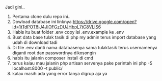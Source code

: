 Jadi gini..
1. Pertama clone dulu repo ini..
2. Dowload database ini linknya https://drive.google.com/open?id=1tTdPOT8iJ4JIOFGzDUJHbpL7tC8VLlS6
3. Habis itu buat folder .env copy isi .env.example ke .env
4. Buat data base tulak tasik di php my admin terus import database yang udah di download tadi
5. Di file .env danti nama databasenya sama tulaktasik terus usernamenya diganti root dan passwordnya dikosongin
6. habis itu jalanin composer install di cmd
7. terus kalau mau jalanin php artisan servenya pake perintah ini php -S localhost:8000 -t public/
8. kalau masih ada yang error tanya digrup aja ya
